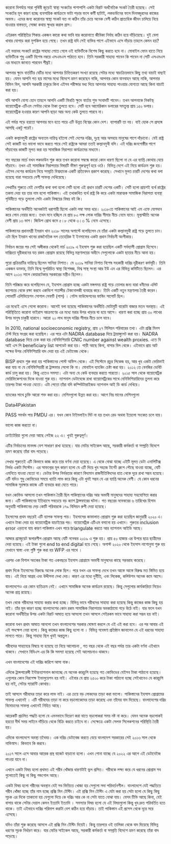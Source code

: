 করোনা বিপর্যয়ে সারা পৃথিবী জুড়েই  স্বাস্থ্য সংকটের পাশাপাশি একটা বিরাট অর্থনৈতিক  সংকট তৈরী হয়েছে। সেই সংকটের মূল কারণ হচ্ছে ব্যবসায়িক কার্যক্রমে ভাটা পড়ার ফলে কর্মী ছাটাই, লকডাউনের ফলে দিনমজুরদের কাজের অভাব। এদের জন্য করোনার স্বাস্থ্য সংকট যত না কঠিন তাঁর চেয়ে অনেক বেশী কঠিন প্রাত্যহিক জীবন চালিয়ে নিয়ে যাওয়ার বাস্তবতা, সোজা কথায়  ক্ষুধার করাল গ্রাস।  

এইরকম পরিস্থিতির শিকার  একজন কারো কথা ভাবি যার  করোনাতে জীবিকা নির্বাহ কঠিন হয়ে দাঁড়িয়েছে। দুই বেলা খাবার যোগাড় করা মুশকিল হয়ে গেছে। তখন রাষ্ট্র যদি সেই ব্যক্তির পাশে এইভাবে এসে দাঁড়ায় তাহলে কেমন হয়? 

এই ভয়াবহ সংকটে রাষ্ট্রের  সাহায্য পেতে গেলে ওই ব্যক্তিটিকে বিশেষ কিছু করতে হবে না।  মোবাইল ফোন হাতে নিয়ে ব্যক্তিটিকে শুধু  একটি বিশেষ   নম্বরে  এসএমএস পাঠাতে হবে। তিনি  সরকারী সাহায্য পাবেন কি পাবেন না সেটি এসএমএস এর মাধ্যমে জানতে পারবেন শীঘ্রই। 

আপনার ক্ষুদে বার্তাটির যেটির মধ্যে আপনার চিহ্নিতকরণ সংখ্যা রয়েছে সেটার মধ্যে স্বয়ংক্রিয়ভাবে কিছু তথ্য যাচাই বাছাই হয়। যেমন আপনি গত ছয় মাসের মধ্যে বিদেশে ভ্রমণ করেছেন নাকি, আপনার কোন যানবাহন আছে নাকি, আপনার বিভিন বিল, আপনি সরকারী চাকুরে কিনা এইসব পরীক্ষার মধ্য দিয়ে আপনার সাহায্য পাওয়ার যোগ্যতা আছে কিনা যাচাই করা হয়। 

যদি আপনি যোগ্য হোন তাহলে আপনি একটি ফিরতি ক্ষুদে বার্তায় শুভ সংবাদটি পাবেন। তখন আপনাকে নিকটস্থ বায়োমেট্রিক এটিএম সেন্টার থেকে টাকা তুলতে হবে। সেটি হবে আমেরিকান ডলারের সমতুল্য প্রায় ১৫০ ডলার।  বায়োমেট্রিক হওয়ার কারণ আপনি ছাড়া আর অন্য কেউ তুলতে পারবে না। 

এই পর্যন্ত পড়ে হয়তো আপনার মনে হতে পারে এটি উন্নত বিশ্বের কোন দেশ। ব্যাপারটি তা নয়। যাই হোক সে প্রসঙ্গে আসছি একটু পরেই। 

একটা কল্যানমুখী রাষ্ট্রের অন্যতম দায়িত্ব হইলো সেই দেশের দরিদ্র, দুঃস্থ আর অসহায় মানুষের পাশে দাঁড়ানো। যেই রাষ্ট্র সেই কাজটি যত ভালো ভাবে করতে পারে সেই রাষ্ট্রকে আমরা ততই কল্যানমুখী বলি। এই দরিদ্র জনগোষ্ঠীর পাশে দাঁড়ানোর কাজটি মূলত করা হয় সামাজিক নিরাপত্তা কার্যক্রমের মাধ্যমে।  

গত বছরের মার্চে যখন লকডাউন শুরু করে তখন করোনা সম্বন্ধে কারো কোন ধারণা ছিলো না যে এর ব্যাপ্তি কোথায় যেয়ে দাঁড়াবে। তখন এই সামাজিক নিরাপত্তার বিষয়টি ভীষণ গুরুত্বপূর্ণ হয়ে ওঠে।  বিভিন্ন দেশে এই নিয়ে কার্যক্রম শুরু হয়। এইসব দেশের কার্যক্রম নিয়ে সম্প্রতি বিশ্বব্যাংক একটি প্রতিবেদন প্রকাশ করেছে। সেখানে মুলত  চারটি দেশের কথা বলা হয়েছে  যারা সবচেয়ে বেশী সাফল্য দেখিয়েছে। 

লেখাটির শুরুতে যেই দেশটির কথা বলা হলো সেটি হলো এই প্রধান চারটি দেশের একটি। সেটি হলো প্রায়শই ব্যর্থ রাষ্ট্রের তকমা দেয়া হয় তার নাম হলো পাকিস্তান।  এই  তথাকথিত ব্যর্থ রাষ্ট্র কি করে একটা মারাত্মক সামাজিক নিরাপত্তা ব্যবস্থা পৃথিবীতে গড়ে তুললো সেটা একটা বিস্ময়ের বিষয় বই কি। 

পাকিস্তানের অর্থনীতি অনেকটাই ধরাশায়ী ছিলো একটা লম্বা সময় ধরে।  ২০১৮তে পাকিস্তানের আই এম এফে যোগদান করে লোন নেয়ার জন্য। তখন মনে হচ্ছিল যে প্রায় ৮০ লক্ষ লোক দারিদ্র সীমার নীচে নেমে যাবে। মূল্যস্ফীতি অনেক বেশী প্রায় ১৩ ভাগ।  জিডিপ গ্রোথ কমে ৫।৮ থেকে ৩।৩ % নেমে এসেছে। 

পাকিস্তানের প্রধানমন্ত্রী ইমরান খান ২০১৮ সালের অগাস্টে বলেছিলেন যে তাঁরা একটা কল্যানমুখী রাষ্ট্র গড়ে তুলতে চান। এটা ছিল ইমরান খানের রাজনৈতিক দল তেহেরিক ই ইনসাফের একটা প্রধান নির্বাচনী অংগীকার। 

নির্বাচন জয়ের পর সেই অঙ্গীকার থেকেই  মার্চ ২০১৯ এ ইহসাস শুরু করা হয়েছিল একটি সর্বব্যাপী প্রোগ্রাম হিসেবে। দারিদ্রতা দূরীকরনের যত রকম প্রোগ্রাম রয়েছে বিভিন্ন মন্ত্রণালয়ের অধীনে সেগুলোকে একটা ছাতার নীচে আনা হয়। 

পুরো প্রক্রিয়াটির দায়িত্বে ছিলেন সানিয়া নিশাত। মে ২০১৯ সানিয়া নিশাত বিশেষ সহকারী দারিদ্র দূরীকরণ কর্মসূচী।  তিনি একজন ডাক্তার, তিনি বিশ্বে সুপরিচিত স্বাস্থ্য বিশেষজ্ঞ, বিশ্ব সাস্থ সংস্থা আর ইউ এন এর বিভিন্ন কমিটিতে ছিলেন। এর আগে ২০১৩ সালে কেয়ারটেকার সরকারের মন্ত্রীও ছিলেন। 

তিনি পরিষ্কার করে বলেছিলেন যে, ইহসাস প্রোগ্রাম হচ্ছে একটা মঙ্গলময় রাষ্ট্র গড়ে তোলার জন্য যারা ধনীদের এলিট ক্যাপচার থেকে রক্ষা করবে একবিংশ শতাব্দীর টেকনোলজী ব্যবহার করে। তিনি একটি নতুন মন্ত্রণালয় তৈরী করেন।  পোভার্টি এলিভিয়েশন সোশাল সেফটি (পাস) ।  গেটস ফাউন্ডেশনের ফান্ডিং সাপোর্ট ছিল। 



এর মধ্যেই এসে গেলো করোনা। আগেই বলা হয়েছে পাকিস্তানের অর্থনীতি মোটামুটি বারোটা বাজার মতন অবস্থায়। এই পরিস্থিতিতে করোনা ভাইরাস আক্রমণের এর মধ্যে মরার উপর খাড়ার ঘা হয়ে আসে।  ধারণা করা হচ্ছে প্রায় ৩০ লাখের উপর মানুষ চাকুরী হারাবে। আরো ২০ লাখ মানুষ দারিদ্র সীমার নীচে চলে যাবে। 



In 2010, national socioeconomic registry, প্রায় ২৭ মিলিয়ন পরিবারের তথ্য। এটা প্রক্সি মিনস টেস্ট দিয়ে সংগ্রহ করা হয়েছিল। এর পরে এটা NADRA database দিয়ে ট্রায়াঙ্গুলেট করা হয়।  NADRA database দিয়ে চেক করা হয় বেনিফিশিয়ারি CNIC number against wealth proxies. এতে বি আই এস পি beneficiary list আপডেট করা হয়। গাড়ী আছে কিনা, বাসার বিল থেকে।  এইভাবে প্রায় আট লক্ষের উপর বেনিফিশিয়ারি বাদ দেয়া হয় এই ডেটাবেজ থেকে। 

BISP প্রথমে শুরু করা হয় পাকিস্তানের পোস্ট অফিস থেকে। এই সিস্টেমে প্রচুর লিকেজ হয়, আর খুব একটা ভেরিফাই করা যায় না যে বেনিফিসিয়ারী রা ট্রান্সফার পেলো কি না। মোবাইল ব্যাংকিং চেষ্টা করা হয়।  ২০১২ তে বেনজির ডেবিট কার্ড চালু করা হয়। কিন্তু এতেও সমস্যা। এটা অন্য যে কেউ ব্যবহার করতে পারতো। ২০১৫ সাল থেকে বায়োমেট্রিক ভেরিফিকেশনের দিকে যাওয়া শুরু হয়। ন্যাশনাল ডেটাবেজে রাখা বায়োমেট্রিকের সাথে বেনিফিশিয়ারিদের তুলনা করে তারপর টাকা পাওয়া যেতো।  এটা পেতো তাঁরা যদি কম্পিউটারাইজড ন্যাশনাল আই ডি কার্ড দেখিয়ে। 

ব্যাংকের সাথে চুক্তি আরো শক্ত করা হয়।  মেশিনগুলো উন্নত করা হয়। আগে নিম্ন মানের মেশিনগুলো 

Data4Pakistan 

PASS  সমর্থন পায় PMDU এর। যখন কোন টাইমলাইন মিট না হয় তখন রেড অথবা ইয়েলো সংকেত চলে যায়। 

ভালো কাজ করতো না। 


ক্রাইটেরিয়া গুলো দেয়া আছে পেইজ ২২ এ। খুবই গুরুত্বপূর্ণ। 

এটির নির্বাচনের মানদন্ড বেশ সাধারণ রাখা হয়েছে। যার মোটর সাইকেল আছে, সরকারী কর্মকর্তা বা সম্প্রতি বিদেশে ভ্রমণ করেছে তাঁরা বাদ পড়েছে। 

লেখার শুরুতেই এটি কিভাবে কাজ করে তার বর্ণনা দেয়া হয়েছে। এ থেকে বোঝা যাচ্ছে  এইটি মূলত ডেটা এনালিটিক্স নির্ভর একটা সিস্টেম। এর সাফল্যের মূল কারণ হলো যে এটি দিয়ে খুব সহজে টার্গেট গ্রুপে পৌছে যাওয়া যাচ্ছে, যেটি এমনিতে যাওয়া যেতো না। ডেটার উপর নির্ভরতার কারণে বিদ্যমান রাজনীতিবিদদের হাত থেকে দূরে রাখা সম্ভব হয়েছে। এটি যদিও শুধু কোভিডের সময়ে খ্যাতি লাভ করে কিন্তু এটা খুবই সম্ভব যে এর ব্যাপ্তি অনেক বেশী। যে কোন ধরনের সামাজিক সুরক্ষার কাজে এটি ব্যবহার করা যেতে পারে। 

যখন কোভিড আসলো তখন পাকিস্তান তৈরী ছিল পাকিস্থানের দরিদ্র আর অভাবী মানুষদের সাহায্য সহযোগিতা করার জন্য। এটি পাকিস্তানের ইতিহাসে সবচেয়ে বড় ক্যাশ ট্রান্সফারের ঘটনা। গত বছরের নভেম্বরের ৬ তারিখের হিসাব অনুযায়ী পাকিস্তানের দেড় কোটি পরিবারকে ১৭৯ বিলিয়ন রুপী দেয়া হয়েছে। 

ইহসাসের প্রথম বছরেই এটি ব্যাপক সাফল্য পায়। ইহসাসের কাফালাত প্রোগ্রাম শুরু করা হয়েছিল জানুয়ারী ২০২০ এ। এখানে টাকা দেয়া হয় বায়োমেট্রিক যাচাইয়ের পর। বায়োমেট্রিক এটিএম বসানো হয় এখানে। গুরুতর inclusion error এড়ানো যায় কারণ পাকিস্তান এখন পারে triangulate করতে আর ন্যাশনাল আইডি আছে। 

আন্ডার গ্র্যাজুয়েট স্কলারশীপ প্রোগ্রাম আছে যেটি নভেম্বর ২০১৯ এ শুরু হয়।  প্রায় ৫০ হাজার এর উপরে ছাত্র ছাত্রীদের দেয়া হয়েছে। এই টাকা গুলো end to end digital হয়ে গেছে। অগাস্ট ২০২০ থেকে ইহসাস নাশোনুমা শুরু হয় যেখানে স্বাস্ত্য এবং পুষ্টি শুরু করা হয় WFP এর সাথে । 

এরপর এক বিশাল অংকের টাকা গত একবছরে ইহসাস প্রোগ্রামে অভাবী মানুষদের কাছে সরবরাহ করেছে। 

প্রথম দিকে ইহসাসের বিরুদ্ধে অনেক লোক ছিল। পরে যখন এর সাফল্য দেখে তখন আস্তে আস্তে বিরুদ্ধ মত স্তিমিত হয়ে যায়। এই নিয়ে আগ্রহ এবং উদ্দীপনা দেখা দেয়। কারণ এর মধ্যে দুর্নীতি, এবং লিকেজ, কলিউশন অনেক কমে আসে। 

বাংলাদেশেও এর কোন ব্যতিক্রম নেই। এখানে সামাজিক অনেক কার্যক্রম রয়েছে। কিন্তু সেগুলোর কার্যকারিতা নিয়েও অনেক প্রশ্ন রয়েছে। 

তখন থেকে গরীবদের সাহায্য করার কথা হচ্ছে। বিভিন্ন ভাবে গরীবদের সাহায্য করা হয়েছে কিন্তু কাজের কাজ কিছু হয় নাই।  তাঁর মূল কারণ হচ্ছে বাংলাদেশের কোন রকম সামাজিক নিরাপত্তার অবকাঠামো গড়ে উঠে নাই। যার ফলে যখন করোনা অর্থনীতির উপর একটা বিরাট আঘাত হয়ে আসলো তখন আসলে সেইরকম ভাবে সাহায্য করা সম্ভব হয় নাই। 

করোনা যখন প্রথম আঘাত আনলো তখন বাংলাদেশের সরকার ঘোষণা করলে যে এই এই করা হবে। এর পর আবার এই এই পদক্ষেপ নেয়া হলো।  কিন্তু কাজের কাজ কিছু হলো না । বিভিন্ন গবেষণা প্রতিষ্ঠান জানালেন যে এই ধরনের সাহায্য লাগতে পারে। কিন্তু সাহায্য ছিল খুবই অপ্রতুল।  

গরীবদের সাহায্যের বিষয়ে যা হয়েছে তা নিয়ে আলোচনা , গত বছর থেকে এই বছর পর্যন্ত তার একটা বর্ণনা এইখানে থাকবে।  সেখানে বিবিএস এর কি কি সমস্যা হয়েছে সেই আলোচনাও থাকবে। 

এখন বাংলাদেশের এই দারিদ্র জরিপে আসা যাক। 

এদিকে ট্রান্সপারেন্সী ইন্টারন্যাশনাল জানাচ্ছে যে অনেক কারচুপি হয়েছে গত কোভিডের যেইসব টাকা পাঠানো হয়েছে। এগুলোর কোন নিরপেক্ষ ইভালুয়েশন হয় নাই। এইবার যে প্রায় ২৫০০ করে টাকা পাঠানো হচ্ছে সেইখানেও যে কারচুপি হয় নাই, সেটার গ্যারান্টি কোথায়। 

তাই আসলে গরীবদের তাড়া করে লাভ নাই। এর চেয়ে বড় লোকদের তাড়া করা ভালো। পাকিস্তানের ইহসাস প্রোগ্রামের সাফল্য এখানেই । এটি গরীবদের তাড়া না করে বড়লোকেদের তাড়া করেছে এবং তাঁদের বাদ দিয়েছে। বাংলাদেশের দরিদ্র বিমোচনের সাফল্য এখানেই নিহিত আছে। 

আরেকটি প্রচলিত পদ্ধতি হলো যে এমনভাবে বিতরণ করা যাতে বড়লোকরা সময় নষ্ট না করে। যেমন অনেক বড়লোকই হয়তো দীর্ঘ সময় লাইনে দাঁড়িয়ে থেকে বিক্রি করতে চাইবে না। সেক্ষেত্রে একটা সেলফ সিলেকশনের পরিস্থিতি তৈরী হয়। 

এদিকে বাংলাদেশে অবস্থা তথৈবচ। এক দরিদ্র ডেটাবেজ করতে যেয়ে বাংলাদেশ সরকারের সেই ২০১৩ সাল থেকে নাভিস্বাস। কিভাবে কি করবে। 

২০১৭ সালে এসে আবার আরেক প্রস্থ বাজেট বাড়ানো হলো। এখন শোনা যাচ্ছে যে ২০২২ এর আগে এই ডেটাবেইজ পাওয়া যাবে না। 

এখানে একটা বিষয় হলো প্রথমত এই গরীব খোঁজার ধারণাটাই ভুল প্রসিত। গরীবকে লক্ষ্য করে যে ধরনের প্রোগ্রাম সব গুলোতেই কিছু না কিছু গন্ডগোল আছে। 

একটা বিষয় হলো গরীবের অবস্থান যেই সব ভিত্তিতে খোজা হয় সেগুলো সদা পরিবর্তনশীল। বাংলাদেশে যেই পদ্ধতিতে গরীব খোঁজা হচ্ছে তাঁর নাম হচ্ছে প্রক্সি মিন টেস্টিং। এই প্রক্সি মিন টেস্টিং এ যেটা করা হয় সেটা হলো যে কিছু কিছু সূচক এর দিকে তাকানো হয় যেগুলো দিয়ে কে দরিদ্র আর কে না সেটা যাতে বোঝা যায়। যেসব টিভি আছে কিনা, যেই বাসায় থাকে সেটার দেয়াল কেমন ইত্যাদি ইত্যাদি । সমস্যার বিষয় হলো যে এই বিষয়গুলো কিন্তু খুব দ্রুত পরিবর্তিত হতে থাকে। তাই এইভাবে দারিদ্র পরিমাপ করাটা বেশ কঠিন হয়ে দাঁড়ায়। তাই পাকিস্তান এই প্রসেস থেকে দূরে সরে এসেছে। 

যদিও তাঁরা শুরু করেছে আসলে এই প্রক্সি মিন টেস্টিং দিয়েই।  কিন্তু তারপরে ওই তালিকা থেকে বাদ দিয়েছে  বিভিন্ন ধরণের সূচক নির্ধারণ করে। যার মোটর সাইকেল আছে, সরকারী কর্মকর্তা বা সম্প্রতি বিদেশে ভ্রমণ করেছে তাঁরা বাদ পড়েছে। 



